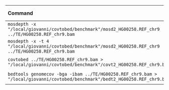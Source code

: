 | Command | Mean [s] | Min [s] | Max [s] | Relative |
|:---|---:|---:|---:|---:|
| `mosdepth -x "/local/giovanni/covtobed/benchmark"/mosd2_HG00258.REF_chr9 ../TE/HG00258.REF_chr9.bam` | 17.865 ± 0.289 | 17.364 | 18.225 | 1.29 ± 0.03 |
| `mosdepth -x -t 4 "/local/giovanni/covtobed/benchmark"/mosd2_HG00258.REF_chr9 ../TE/HG00258.REF_chr9.bam` | 13.851 ± 0.166 | 13.699 | 14.168 | 1.00 |
| `covtobed ../TE/HG00258.REF_chr9.bam > "/local/giovanni/covtobed/benchmark"/covt2_HG00258.REF_chr9.bed` | 58.399 ± 1.429 | 56.511 | 60.452 | 4.22 ± 0.11 |
| `bedtools genomecov -bga -ibam ../TE/HG00258.REF_chr9.bam > "/local/giovanni/covtobed/benchmark"/bedt2_HG00258.REF_chr9.bed` | 121.349 ± 1.265 | 119.776 | 123.549 | 8.76 ± 0.14 |
